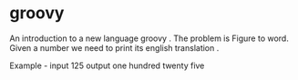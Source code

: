 # groovy

An introduction to a new language groovy .  The problem is Figure to word. Given a number we need to print its english translation .

Example - 
input 125
output one hundred twenty five
